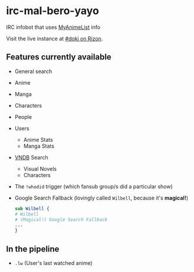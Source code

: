 irc-mal-bero-yayo
=================

IRC infobot that uses [MyAnimeList](http://myanimelist.net) info

Visit the live instance at [#doki on Rizon](irc://irc.rizon.net/doki).

## Features currently available
  * General search
   * Anime
   * Manga
   * Characters
   * People
   * Users
     * Anime Stats
     * Manga Stats
  * [VNDB](http://vndb.org) Search
    * Visual Novels
    * Characters
  * The `!whodid` trigger (which fansub group/s did a particular show)
  * Google Search Fallback (lovingly called `Wilbell`, because it's **magical!**)
   
    ```perl
    sub Wilbell {
    # Wilbell
    # (Magical!) Google Search Fallback
    ...
    }
    ```
    
## In the pipeline
  * `.lw` (User's last watched anime)
